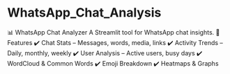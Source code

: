 # WhatsApp_Chat_Analysis
📊 WhatsApp Chat Analyzer A Streamlit tool for WhatsApp chat insights.  🔹 Features ✔️ Chat Stats – Messages, words, media, links ✔️ Activity Trends – Daily, monthly, weekly ✔️ User Analysis – Active users, busy days ✔️ WordCloud &amp; Common Words ✔️ Emoji Breakdown ✔️ Heatmaps &amp; Graphs
